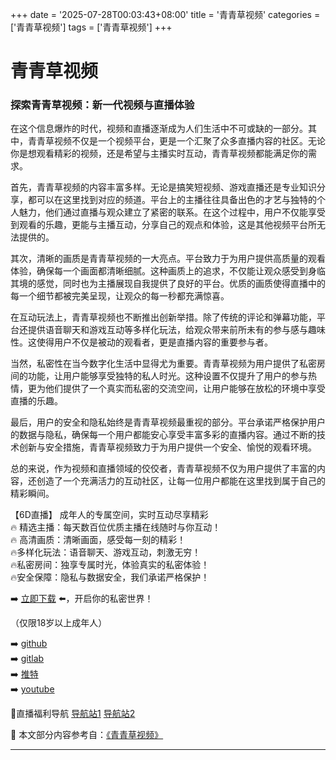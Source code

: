 +++
date = '2025-07-28T00:03:43+08:00'
title = '青青草视频'
categories = ['青青草视频']
tags = ['青青草视频']
+++

# 青青草视频

### 探索青青草视频：新一代视频与直播体验

在这个信息爆炸的时代，视频和直播逐渐成为人们生活中不可或缺的一部分。其中，青青草视频不仅是一个视频平台，更是一个汇聚了众多直播内容的社区。无论你是想观看精彩的视频，还是希望与主播实时互动，青青草视频都能满足你的需求。

首先，青青草视频的内容丰富多样。无论是搞笑短视频、游戏直播还是专业知识分享，都可以在这里找到对应的频道。平台上的主播往往具备出色的才艺与独特的个人魅力，他们通过直播与观众建立了紧密的联系。在这个过程中，用户不仅能享受到观看的乐趣，更能与主播互动，分享自己的观点和体验，这是其他视频平台所无法提供的。

其次，清晰的画质是青青草视频的一大亮点。平台致力于为用户提供高质量的观看体验，确保每一个画面都清晰细腻。这种画质上的追求，不仅能让观众感受到身临其境的感觉，同时也为主播展现自我提供了良好的平台。优质的画质使得直播中的每一个细节都被完美呈现，让观众的每一秒都充满惊喜。

在互动玩法上，青青草视频也不断推出创新举措。除了传统的评论和弹幕功能，平台还提供语音聊天和游戏互动等多样化玩法，给观众带来前所未有的参与感与趣味性。这使得用户不仅是被动的观看者，更是直播内容的重要参与者。

当然，私密性在当今数字化生活中显得尤为重要。青青草视频为用户提供了私密房间的功能，让用户能够享受独特的私人时光。这种设置不仅提升了用户的参与热情，更为他们提供了一个真实而私密的交流空间，让用户能够在放松的环境中享受直播的乐趣。

最后，用户的安全和隐私始终是青青草视频最重视的部分。平台承诺严格保护用户的数据与隐私，确保每一个用户都能安心享受丰富多彩的直播内容。通过不断的技术创新与安全措施，青青草视频致力于为用户提供一个安全、愉悦的观看环境。

总的来说，作为视频和直播领域的佼佼者，青青草视频不仅为用户提供了丰富的内容，还创造了一个充满活力的互动社区，让每一位用户都能在这里找到属于自己的精彩瞬间。

【6D直播】
成年人的专属空间，实时互动尽享精彩  
🔥 精选主播：每天数百位优质主播在线随时与你互动！  
🔥 高清画质：清晰画面，感受每一刻的精彩！  
🔥多样化玩法：语音聊天、游戏互动，刺激无穷！  
🔥私密房间：独享专属时光，体验真实的私密体验！  
🔥安全保障：隐私与数据安全，我们承诺严格保护！  

➡️ [立即下载](https://down123.s3.ap-east-1.amazonaws.com/down/down.html?channelCode=blog) ⬅️，开启你的私密世界！

（仅限18岁以上成年人）

➡️ [github](https://aldult-live.github.io/)  
➡️ [gitlab](https://seo-09598d.gitlab.io/)  
➡️ [推特](https://x.com/wegame33)  
➡️ [youtube](https://www.youtube.com/@6Dlive)  

🔞直播福利导航   [导航站1](https://webstack-86085a.gitlab.io/) [导航站2](https://onlygit123-2.github.io/)


📘 本文部分内容参考自：[《青青草视频》](https://github.com/liveshow123321/tvshow)

---
